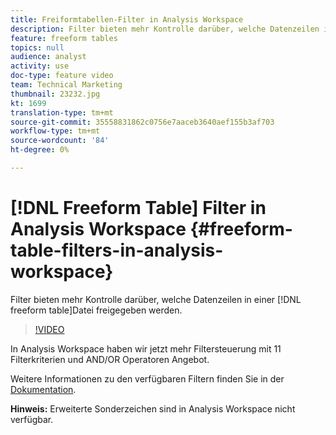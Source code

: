 ```yaml
---
title: Freiformtabellen-Filter in Analysis Workspace
description: Filter bieten mehr Kontrolle darüber, welche Datenzeilen in einer Freiform-Tabelle freigegeben werden.
feature: freeform tables
topics: null
audience: analyst
activity: use
doc-type: feature video
team: Technical Marketing
thumbnail: 23232.jpg
kt: 1699
translation-type: tm+mt
source-git-commit: 35558831862c0756e7aaceb3640aef155b3af703
workflow-type: tm+mt
source-wordcount: '84'
ht-degree: 0%

---
```



# [!DNL Freeform Table] Filter in Analysis Workspace {#freeform-table-filters-in-analysis-workspace}

Filter bieten mehr Kontrolle darüber, welche Datenzeilen in einer [!DNL freeform table]Datei freigegeben werden.

>[!VIDEO](https://video.tv.adobe.com/v/23232/?quality=12)

In Analysis Workspace haben wir jetzt mehr Filtersteuerung mit 11 Filterkriterien und AND/OR Operatoren Angebot.

Weitere Informationen zu den verfügbaren Filtern finden Sie in der [Dokumentation](https://marketing.adobe.com/resources/help/en_US/analytics/analysis-workspace/pagination_filtering_sorting.html).

**Hinweis:** Erweiterte Sonderzeichen sind in Analysis Workspace nicht verfügbar.
